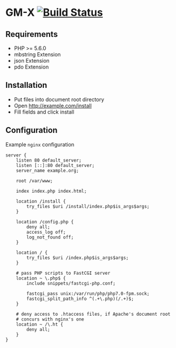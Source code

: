 # GM-X [![Build Status](https://travis-ci.org/gm-x/gmx-web.svg?branch=master)](https://travis-ci.org/gm-x/gmx-web)

Requirements
------------

* PHP >= 5.6.0
* mbstring Extension
* json Extension
* pdo Extension

Installation
------------
* Put files into document root directory
* Open http://example.com/install
* Fill fields and click install

Configuration
------------

Example `nginx` configuration
```
server {
	listen 80 default_server;
	listen [::]:80 default_server;
	server_name example.org;

	root /var/www;

	index index.php index.html;

	location /install {
		try_files $uri /install/index.php$is_args$args;
	}

	location /config.php {
		deny all;
		access_log off;
		log_not_found off;
	}

	location / {
		try_files $uri /index.php$is_args$args;
	}

	# pass PHP scripts to FastCGI server
	location ~ \.php$ {
		include snippets/fastcgi-php.conf;
	
		fastcgi_pass unix:/var/run/php/php7.0-fpm.sock;
		fastcgi_split_path_info ^(.+\.php)(/.+)$;
	}

	# deny access to .htaccess files, if Apache's document root
	# concurs with nginx's one
	location ~ /\.ht {
		deny all;
	}
}
```
